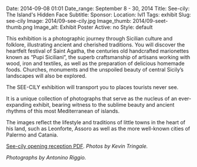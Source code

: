 Date: 2014-09-08 01:01 
Date_range: September 8 - 30, 2014
Title: See-cily: The Island's Hidden Face 
Subtitle: 
Sponsor:
Location: lvl1
Tags: exhibit
Slug: see-cily
Image: 2014/09-see-cily.jpg
Image_thumb: 2014/09-seet-thumb.png
Image_alt: Exhibit Poster
Active: no
Style: default

<p>This exhibition is a photographic journey through Sicilian culture   and folklore, illustrating ancient and cherished traditions. You will   discover the heartfelt festival of Saint Agatha, the centuries old   handcrafted marionettes known as &ldquo;Pupi Siciliani&rdquo;, the superb   craftsmanship of artisans working with wood, iron and textiles, as well   as the preparation of delicious homemade foods. Churches, monuments and   the unspoiled beauty of central Sicily&rsquo;s landscapes will also be   explored.</p>
<p>The SEE-CILY exhibition will transport you to places tourists never see.</p>
<p>It is a unique collection of photographs that serve as the nucleus of   an ever-expanding exhibit, bearing witness to the sublime beauty and   ancient rhythms of this most Mediterranean of islands.</p>
<p>The images reflect the lifestyle and traditions of little towns in   the heart of his land, such as Leonforte, Assoro as well as the more   well-known cities of Palermo and Catania.</p>
<p><a href="/theme/img/exhibits/lvl1/2014/see-cily.pdf">See-cily opening reception PDF</a>. <em>Photos by Kevin Tringale.</em></p>
<p><em>Photographs by Antonino Riggio.</em></p>

<!--

Active:
    Yes (will appear on Exhibit's homepage)
    No (will not appear on Exhibit's homepage, but will appear in archives)

Gallery locations: 
    Burns Library (burns)
    Theology and Ministry Library (tml)
    O'Neill Level One (lvl1)
    O'Neill Level Three (lvl3)
    O'Neill Reading Room (reading)
    O'Neill Reading Room Back Wall (backwall)
    O'Neill Lobby (lobby)
    History Dept, Stokes Hall (stokes)
    Bapst Exhibits (bapsts)
    Archived Bapst Exhibits (bapstsarchive)
  
Need spaces for:

  Virtual Exhibits (virtual)
  Tip O'Neill (tiponeill)

Style:
    Poster on left, text on right (default)
    Poster on right, text on left (right)
    Poster large, centered above text (middle_top)
    Poster large, centered below text (middle_down)

Add'l images
    <img src="/theme/img/exhibits/XXXX/201X/00-XXXX.png" alt="words" class="float_left">
    <img src="/theme/img/exhibits/XXXX/201X/00-XXXX.png" alt="words" class="float_right">
    <img src="/theme/img/exhibits/XXXX/201X/00-XXXX.png" alt="words" class="center">

-->

